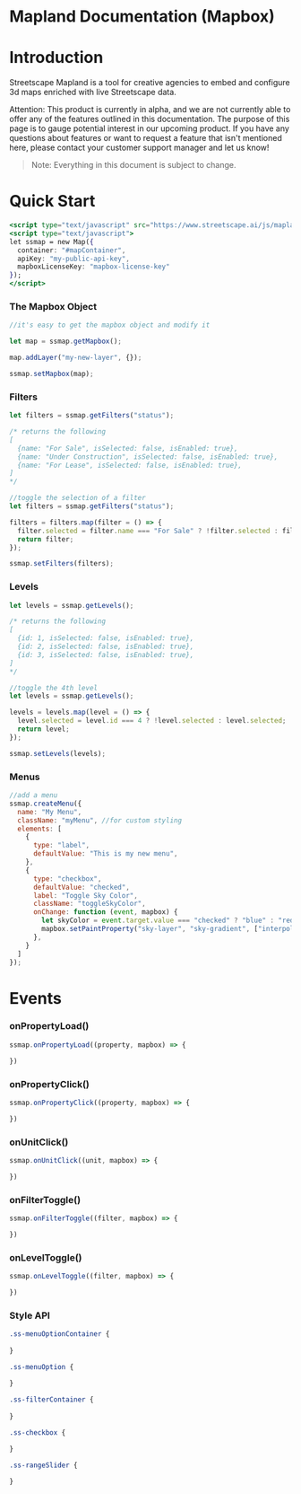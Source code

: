 # Mapland Documentation (Mapbox)

# Introduction

Streetscape Mapland is a tool for creative agencies to embed and configure 3d maps enriched with live Streetscape data. 

Attention: This product is currently in alpha, and we are not currently able to offer any of the features outlined in this documentation. The purpose of this page is to gauge potential interest in our upcoming product. If you have any questions about features or want to request a feature that isn't mentioned here, please contact your customer support manager and let us know! 

> Note: Everything in this document is subject to change.

# Quick Start

```jsx
<script type="text/javascript" src="https://www.streetscape.ai/js/mapland-1.0.js"></script>
<script type="text/javascript">
let ssmap = new Map({
  container: "#mapContainer",
  apiKey: "my-public-api-key",
  mapboxLicenseKey: "mapbox-license-key"
});
</script>
```

### The Mapbox Object

```jsx
//it's easy to get the mapbox object and modify it

let map = ssmap.getMapbox();

map.addLayer("my-new-layer", {});

ssmap.setMapbox(map);
```

### Filters

```jsx
let filters = ssmap.getFilters("status");

/* returns the following
[
  {name: "For Sale", isSelected: false, isEnabled: true},
  {name: "Under Construction", isSelected: false, isEnabled: true},
  {name: "For Lease", isSelected: false, isEnabled: true},
]
*/
```

```jsx
//toggle the selection of a filter
let filters = ssmap.getFilters("status");

filters = filters.map(filter = () => {
  filter.selected = filter.name === "For Sale" ? !filter.selected : filter.selected;
  return filter;
});

ssmap.setFilters(filters);

```

### Levels

```jsx
let levels = ssmap.getLevels();

/* returns the following
[
  {id: 1, isSelected: false, isEnabled: true},
  {id: 2, isSelected: false, isEnabled: true},
  {id: 3, isSelected: false, isEnabled: true},
]
*/
```

```jsx
//toggle the 4th level
let levels = ssmap.getLevels();

levels = levels.map(level = () => {
  level.selected = level.id === 4 ? !level.selected : level.selected;
  return level;
});

ssmap.setLevels(levels);
```

### Menus

```jsx
//add a menu
ssmap.createMenu({
  name: "My Menu",
  className: "myMenu", //for custom styling
  elements: [
    {
      type: "label",
      defaultValue: "This is my new menu",
    }, 
    {
      type: "checkbox",
      defaultValue: "checked",
      label: "Toggle Sky Color",
      className: "toggleSkyColor",
      onChange: function (event, mapbox) {	
        let skyColor = event.target.value === "checked" ? "blue" : "red";
        mapbox.setPaintProperty("sky-layer", "sky-gradient", ["interpolate", ["linear"], ["sky-radial-progress"], 0.8, skyColor, 1, "white"]);
      },
    }
  ]
});
```

# Events

### onPropertyLoad()

```jsx
ssmap.onPropertyLoad((property, mapbox) => {

})
```

### onPropertyClick()

```jsx
ssmap.onPropertyClick((property, mapbox) => {

})
```

### onUnitClick()

```jsx
ssmap.onUnitClick((unit, mapbox) => {

})
```

### onFilterToggle()

```jsx
ssmap.onFilterToggle((filter, mapbox) => {

})
```

### onLevelToggle()

```jsx
ssmap.onLevelToggle((filter, mapbox) => {

})
```

### Style API

```css
.ss-menuOptionContainer { 
    
}

.ss-menuOption { 
  
}

.ss-filterContainer {
  
}

.ss-checkbox {

}

.ss-rangeSlider {

}
```
